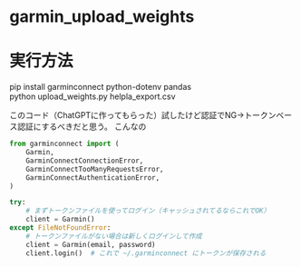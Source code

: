 ﻿# garmin_upload_weights

# 実行方法
pip install garminconnect python-dotenv pandas  
python upload_weights.py helpla_export.csv

このコード（ChatGPTに作ってもらった）試したけど認証でNG→トークンベース認証にするべきだと思う。
こんなの
```python
from garminconnect import (
    Garmin,
    GarminConnectConnectionError,
    GarminConnectTooManyRequestsError,
    GarminConnectAuthenticationError,
)

try:
    # まずトークンファイルを使ってログイン（キャッシュされてるならこれでOK）
    client = Garmin()
except FileNotFoundError:
    # トークンファイルがない場合は新しくログインして作成
    client = Garmin(email, password)
    client.login()  # これで ~/.garminconnect にトークンが保存される
```
